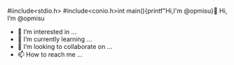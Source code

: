#iinclude<stdio.h> #include<conio.h>int main(){printf"Hi,I'm @opmisu}👋 Hi, I’m @opmisu
- 👀 I’m interested in ...
- 🌱 I’m currently learning ...
- 💞️ I’m looking to collaborate on ...
- 📫 How to reach me ...

<!---
opmisu/opmisu is a ✨ special ✨ repository because its `README.md` (this file) appears on your GitHub profile.
You can click the Preview link to take a look at your changes.
--->
